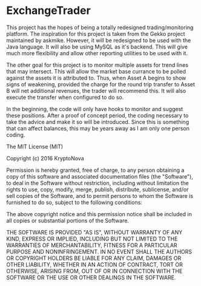 # ExchangeTrader

This project has the hopes of being a totally redesigned trading/monitoring platform.  The inspiration for this project is taken from the Gekko project maintained by askmike.  However, it will be redesigned to be used with the Java language.  It will also be using MySQL as it's backend.  This will give much more flexibility and allow other reporting utilities to be used with it.

The other goal for this project is to monitor multiple assets for trend lines that may intersect.  This will allow the market base currance to be polled against the assets it is attributed to.  Thus, when Asset A begins to show signs of weakening, provided the charge for the round trip transfer to Asset B will net additional revenues, the trader will recommend this.  It will also execute the transfer when configured to do so.

In the beginning, the code will only have hooks to monitor and suggest these positions.  After a proof of concept period, the coding necessary to take the advice and make it so will be introduced.  Since this is something that can affect balances, this may be years away as I am only one person coding.

The MIT License (MIT)

Copyright (c) 2016 KryptoNova

Permission is hereby granted, free of charge, to any person obtaining a copy
of this software and associated documentation files (the "Software"), to deal
in the Software without restriction, including without limitation the rights
to use, copy, modify, merge, publish, distribute, sublicense, and/or sell
copies of the Software, and to permit persons to whom the Software is
furnished to do so, subject to the following conditions:

The above copyright notice and this permission notice shall be included in all
copies or substantial portions of the Software.

THE SOFTWARE IS PROVIDED "AS IS", WITHOUT WARRANTY OF ANY KIND, EXPRESS OR
IMPLIED, INCLUDING BUT NOT LIMITED TO THE WARRANTIES OF MERCHANTABILITY,
FITNESS FOR A PARTICULAR PURPOSE AND NONINFRINGEMENT. IN NO EVENT SHALL THE
AUTHORS OR COPYRIGHT HOLDERS BE LIABLE FOR ANY CLAIM, DAMAGES OR OTHER
LIABILITY, WHETHER IN AN ACTION OF CONTRACT, TORT OR OTHERWISE, ARISING FROM,
OUT OF OR IN CONNECTION WITH THE SOFTWARE OR THE USE OR OTHER DEALINGS IN THE
SOFTWARE.
